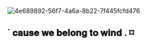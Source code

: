 ![4e689892-56f7-4a6a-8b22-7f445fcfd476](https://github.com/user-attachments/assets/a2d05432-3ca8-4bf8-97a0-75a637d303b2)

˙ 𝐜𝐚𝐮𝐬𝐞 𝐰𝐞 𝐛𝐞𝐥𝐨𝐧𝐠 𝐭𝐨 𝐰𝐢𝐧𝐝 . ⌑
-
